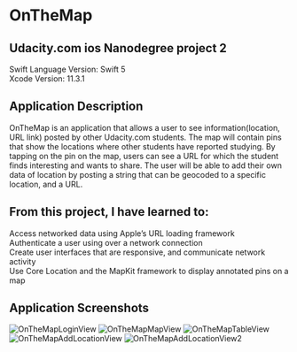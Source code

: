 # OnTheMap
## Udacity.com ios Nanodegree project 2
Swift Language Version: Swift 5<br/>
Xcode Version: 11.3.1

## Application Description
OnTheMap is an application that allows a user to see information(location, URL link) posted by other Udacity.com students. The map will contain pins that show the locations where other students have reported studying. By tapping on the pin on the map, users can see a URL for which the student finds interesting and wants to share. The user will be able to add their own data of location by posting a string that can be geocoded to a specific location, and a URL.

## From this project, I have learned to:
Access networked data using Apple’s URL loading framework<br/>
Authenticate a user using over a network connection<br/>
Create user interfaces that are responsive, and communicate network activity<br/>
Use Core Location and the MapKit framework to display annotated pins on a map

## Application Screenshots
![OnTheMapLoginView](https://user-images.githubusercontent.com/25420198/111093606-c3264180-850f-11eb-9c6b-84d6626c0bc2.png) ![OnTheMapMapView](https://user-images.githubusercontent.com/25420198/111093611-c5889b80-850f-11eb-843b-779c2aad8767.png) ![OnTheMapTableView](https://user-images.githubusercontent.com/25420198/111093618-c8838c00-850f-11eb-88db-a23368dafaf3.png) ![OnTheMapAddLocationView](https://user-images.githubusercontent.com/25420198/111093622-cae5e600-850f-11eb-8811-e6392a3d7d0b.png) ![OnTheMapAddLocationView2](https://user-images.githubusercontent.com/25420198/111093627-ccafa980-850f-11eb-9351-9616a117602b.png)



